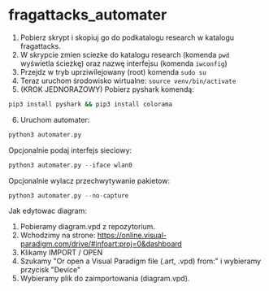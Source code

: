 # fragattacks_automater

1. Pobierz skrypt i skopiuj go do podkatalogu research w katalogu fragattacks.
2. W skrypcie zmien sciezke do katalogu research (komenda `pwd` wyświetla ścieżkę) oraz nazwę interfejsu (komenda `iwconfig`)
3. Przejdz w tryb uprziwilejowany (root) komenda `sudo su`
4. Teraz uruchom środowisko wirtualne: `source venv/bin/activate`
5. (KROK JEDNORAZOWY) Pobierz pyshark komendą: 
```sh
pip3 install pyshark && pip3 install colorama
```
6. Uruchom automater: 
```py
python3 automater.py
```
Opcjonalnie podaj interfejs sieciowy:
```py
python3 automater.py --iface wlan0
```
Opcjonalnie wylacz przechwytywanie pakietow:
```py
python3 automater.py --no-capture
```

Jak edytowac diagram:
1. Pobieramy diagram.vpd z repozytorium.
2. Wchodzimy na strone: https://online.visual-paradigm.com/drive/#infoart:proj=0&dashboard
3. Klikamy IMPORT / OPEN
4. Szukamy "Or open a Visual Paradigm file (.art, .vpd) from:" i wybieramy przycisk "Device"
5. Wybieramy plik do zaimportowania (diagram.vpd).
